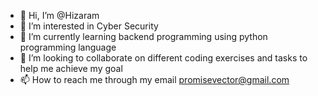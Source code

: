 - 👋 Hi, I’m @Hizaram
- 👀 I’m interested in Cyber Security 
- 🌱 I’m currently learning backend programming using python programming language 
- 💞️ I’m looking to collaborate on different coding exercises and tasks to help me achieve my goal
- 📫 How to reach me through my email promisevector@gmail.com 

<!---
Hizaram/Hizaram is a ✨ special ✨ repository because its `README.md` (this file) appears on your GitHub profile.
You can click the Preview link to take a look at your changes.
--->
